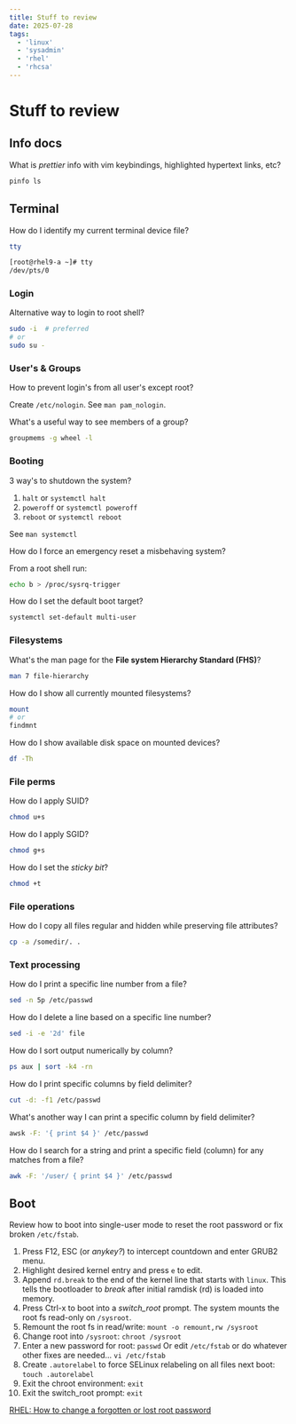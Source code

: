 ```yaml
---
title: Stuff to review
date: 2025-07-28
tags:
  - 'linux'
  - 'sysadmin'
  - 'rhel'
  - 'rhcsa'
---
```


# Stuff to review

## Info docs

What is _prettier_ info with vim keybindings, highlighted hypertext links, etc?

```bash
pinfo ls
```

## Terminal

How do I identify my current terminal device file?

```bash
tty
```

```bash
[root@rhel9-a ~]# tty
/dev/pts/0
```

### Login

Alternative way to login to root shell?

```bash
sudo -i  # preferred
# or
sudo su -
```

### User's & Groups

How to prevent login's from all user's except root? 

Create `/etc/nologin`. See `man pam_nologin`.

What's a useful way to see members of a group?

```bash
groupmems -g wheel -l
```

### Booting

3 way's to shutdown the system?

1. `halt` or `systemctl halt`
2. `poweroff` or `systemctl poweroff`
3. `reboot` or `systemctl reboot`

See `man systemctl`

How do I force an emergency reset a misbehaving system?

From a root shell run:

```bash
echo b > /proc/sysrq-trigger
```

How do I set the default boot target?

```bash
systemctl set-default multi-user
```

### Filesystems

What's the man page for the **File system Hierarchy Standard (FHS)**?

```bash
man 7 file-hierarchy
```

How do I show all currently mounted filesystems?

```bash
mount
# or
findmnt
```

How do I show available disk space on mounted devices?

```bash
df -Th
```

### File perms

How do I apply SUID?

```bash
chmod u+s
```

How do I apply SGID?

```bash
chmod g+s
```

How do I set the _sticky bit_?

```bash
chmod +t
```

### File operations

How do I copy all files regular and hidden while preserving file attributes?

```bash
cp -a /somedir/. .
```


### Text processing

How do I print a specific line number from a file?

```bash
sed -n 5p /etc/passwd
```

How do I delete a line based on a specific line number?

```bash
sed -i -e '2d' file
```

How do I sort output numerically by column?

```bash
ps aux | sort -k4 -rn
```

How do I print specific columns by field delimiter?

```bash
cut -d: -f1 /etc/passwd
```

What's another way I can print a specific column by field delimiter?

```bash
awsk -F: '{ print $4 }' /etc/passwd
```

How do I search for a string and print a specific field (column) for any matches from a file?

```bash
awk -F: '/user/ { print $4 }' /etc/passwd
```

## Boot

Review how to boot into single-user mode to reset the root password or fix broken `/etc/fstab`.

1. Press F12, ESC (or _anykey?_) to intercept countdown and enter GRUB2 menu.
2. Highlight desired kernel entry and press `e` to edit.
3. Append `rd.break` to the end of the kernel line that starts with `linux`.
  This tells the bootloader to _break_ after initial ramdisk (rd) is loaded into memory.
4. Press Ctrl-x to boot into a _switch\_root_ prompt.
  The system mounts the root fs read-only on `/sysroot`.
6. Remount the root fs in read/write:
  `mount -o remount,rw /sysroot`
5. Change root into `/sysroot`:
  `chroot /sysroot`
7. Enter a new password for root:
  `passwd`
  Or edit `/etc/fstab` or do whatever other fixes are needed...
  `vi /etc/fstab`
8. Create `.autorelabel` to force SELinux relabeling on all files next boot:
  `touch .autorelabel`
9. Exit the chroot environment:
  `exit`
10. Exit the switch_root prompt:
  `exit`

[RHEL: How to change a forgotten or lost root password](https://access.redhat.com/solutions/1192)
